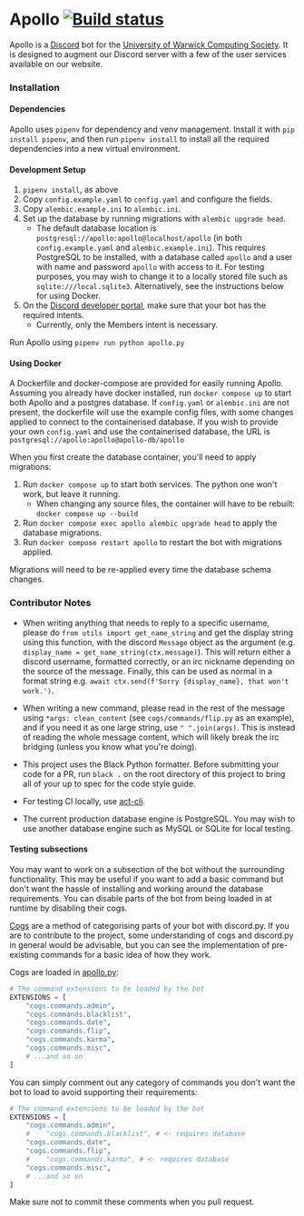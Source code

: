 # Apollo [![Build status](https://github.com/UWCS/apollo/actions/workflows/tests.yaml/badge.svg?branch=master)](https://github.com/UWCS/apollo/actions/workflows/tests.yaml)

Apollo is a [Discord](https://discordapp.com/) bot for the [University of Warwick Computing Society](https://uwcs.co.uk).
It is designed to augment our Discord server with a few of the user services available on our website.

### Installation

#### Dependencies

Apollo uses `pipenv` for dependency and venv management. Install it with `pip install pipenv`, and then run `pipenv install` to install all the required dependencies into a new virtual environment.

#### Development Setup

1. `pipenv install`, as above
2. Copy `config.example.yaml` to `config.yaml` and configure the fields.
3. Copy `alembic.example.ini` to `alembic.ini`.
4. Set up the database by running migrations with `alembic upgrade head`.
   - The default database location is `postgresql://apollo:apollo@localhost/apollo` (in both `config.example.yaml` and `alembic.example.ini`).
     This requires PostgreSQL to be installed, with a database called `apollo` and a user with name and password `apollo` with access to it.
     For testing purposes, you may wish to change it to a locally stored file such as `sqlite:///local.sqlite3`. Alternatively, see the instructions below for using Docker.
5. On the [Discord developer portal](https://discord.com/developers/), make sure that your bot has the required intents.
   - Currently, only the Members intent is necessary.

Run Apollo using `pipenv run python apollo.py`

#### Using Docker

A Dockerfile and docker-compose are provided for easily running Apollo. Assuming you already have docker installed, run `docker compose up` to start both Apollo and a postgres database. If `config.yaml` or `alembic.ini` are not present, the dockerfile will use the example config files, with some changes applied to connect to the containerised database. If you wish to provide your own `config.yaml` and use the containerised database, the URL is `postgresql://apollo:apollo@apollo-db/apollo`

When you first create the database container, you'll need to apply migrations:

1. Run `docker compose up` to start both services. The python one won't work, but leave it running.
   - When changing any source files, the container will have to be rebuilt: `docker compose up --build`
2. Run `docker compose exec apollo alembic upgrade head` to apply the database migrations.
3. Run `docker compose restart apollo` to restart the bot with migrations applied.

Migrations will need to be re-applied every time the database schema changes.

### Contributor Notes

- When writing anything that needs to reply to a specific username, please do `from utils import get_name_string` and get the display string using this function, with the discord `Message` object as the argument (e.g. `display_name = get_name_string(ctx.message)`).
  This will return either a discord username, formatted correctly, or an irc nickname depending on the source of the message.
  Finally, this can be used as normal in a format string e.g. `await ctx.send(f'Sorry {display_name}, that won't work.')`.

- When writing a new command, please read in the rest of the message using `*args: clean_content` (see `cogs/commands/flip.py` as an example), and if you need it as one large string, use `" ".join(args)`.
  This is instead of reading the whole message content, which will likely break the irc bridging (unless you know what you're doing).

- This project uses the Black Python formatter.
  Before submitting your code for a PR, run `black .` on the root directory of this project to bring all of your up to spec for the code style guide.
- For testing CI locally, use [act-cli](https://github.com/nektos/act).

- The current production database engine is PostgreSQL.
  You may wish to use another database engine such as MySQL or SQLite for local testing.

#### Testing subsections

You may want to work on a subsection of the bot without the surrounding functionality. This may be useful if you want to add a basic command but don't want the hassle of installing and working around the database requirements. You can disable parts of the bot from being loaded in at runtime by disabling their cogs.

[Cogs](https://discordpy.readthedocs.io/en/stable/ext/commands/cogs.html) are a method of categorising parts of your bot with discord.py. If you are to contribute to the project, some understanding of cogs and discord.py in general would be advisable, but you can see the implementation of pre-existing commands for a basic idea of how they work.

Cogs are loaded in [apollo.py](apollo.py):

```py
# The command extensions to be loaded by the bot
EXTENSIONS = [
    "cogs.commands.admin",
    "cogs.commands.blacklist",
    "cogs.commands.date",
    "cogs.commands.flip",
    "cogs.commands.karma",
    "cogs.commands.misc",
    # ...and so on
]
```

You can simply comment out any category of commands you don't want the bot to load to avoid supporting their requirements:

```py
# The command extensions to be loaded by the bot
EXTENSIONS = [
    "cogs.commands.admin",
    #    "cogs.commands.blacklist", # <- requires database
    "cogs.commands.date",
    "cogs.commands.flip",
    #    "cogs.commands.karma", # <- requires database
    "cogs.commands.misc",
    # ...and so on
]
```

Make sure not to commit these comments when you pull request.
